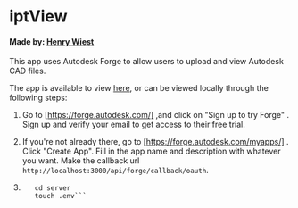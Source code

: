 # iptView
#### Made by: [Henry Wiest](https://github.com/henryw110)

This app uses Autodesk Forge to allow users to upload and view Autodesk CAD files.

The app is available to view [here](https://ipt-viewer.herokuapp.com), or can be viewed locally through the following steps:

1. Go to [https://forge.autodesk.com/] ,and click on "Sign up to try Forge" . Sign up and verify your email to get access to their free trial.

2. If you're not already there, go to [https://forge.autodesk.com/myapps/] . Click "Create App". Fill in the app name and description with whatever you want. Make the callback url ```http://localhost:3000/api/forge/callback/oauth```.

3. ```git clone https://github.com/henryw110/iptView.git
      cd server
      touch .env```